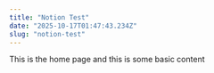 ```yaml
---
title: "Notion Test"
date: "2025-10-17T01:47:43.234Z"
slug: "notion-test"
---
```



This is the home page and this is some basic content

